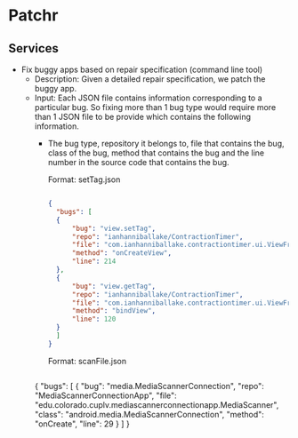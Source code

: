 # Patchr
## Services

- Fix buggy apps based on repair specification (command line tool)
  - Description: Given a detailed repair specification, we patch the buggy app. 
  - Input: Each JSON file contains information corresponding to a particular bug. So fixing more than 1 bug type would require more than 1 JSON file to be provide which contains the following information.
    - The bug type, repository it belongs to, file that contains the bug, class of the bug, method that contains the bug and the line number in the source code that contains the bug.

      Format: setTag.json

      ```json

      {
		"bugs": [
		{
			"bug": "view.setTag",
			"repo": "ianhanniballake/ContractionTimer",
			"file": "com.ianhanniballake.contractiontimer.ui.ViewFragment",
			"method": "onCreateView",
			"line": 214
		},
		{
			"bug": "view.getTag",
			"repo": "ianhanniballake/ContractionTimer",
			"file": "com.ianhanniballake.contractiontimer.ui.ViewFragment",
			"method": "bindView",
			"line": 120 
		}
		]
      }
      ```
  
      Format: scanFile.json

      ```json

	{
			"bugs": [
			{
				"bug": "media.MediaScannerConnection",
  				"repo": "MediaScannerConnectionApp",
  				"file": "edu.colorado.cuplv.mediascannerconnectionapp.MediaScanner",
  				"class": "android.media.MediaScannerConnection",
  				"method": "onCreate",
  				"line": 29
			}
			]
	}
      ```
